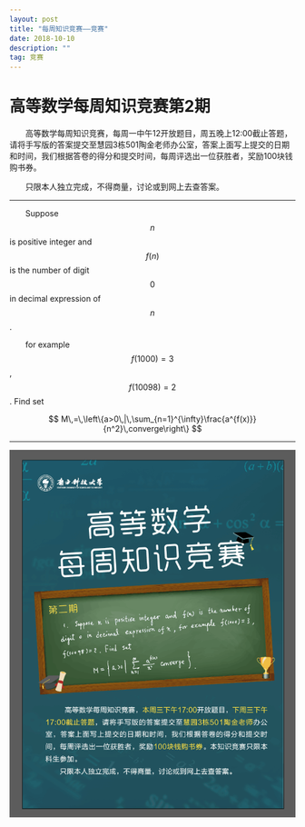 ```yaml
---
layout: post
title: "每周知识竞赛——竞赛"
date: 2018-10-10
description: ""
tag: 竞赛
---
```


<script type="text/javascript" async src="https://cdn.mathjax.org/mathjax/latest/MathJax.js?config=TeX-MML-AM_CHTML"> </script>

# 高等数学每周知识竞赛第2期

&emsp;&emsp;高等数学每周知识竞赛，每周一中午12开放题目，周五晚上12:00截止答题，请将手写版的答案提交至慧园3栋501陶金老师办公室，答案上面写上提交的日期和时间，我们根据答卷的得分和提交时间，每周评选出一位获胜者，奖励100块钱购书券。  

&emsp;&emsp;只限本人独立完成，不得商量，讨论或到网上去查答案。  

- - -

&ensp;&ensp;&ensp;&ensp;Suppose $$n$$ is positive integer and $$f(n)$$ is the number of digit $$0$$ in decimal expression of $$n$$.

&ensp;&ensp;&ensp;&ensp;for example $$f(1000)=3$$, $$f(10098)=2$$. Find set

$$
M\,=\,\left\{a>0\,|\,\sum_{n=1}^{\infty}\frac{a^{f(x)}}{n^2}\,converge\right\}
$$

* * *

![](/images/posts/2018-10-10-zhi-shi-jing-sai-1.png)
